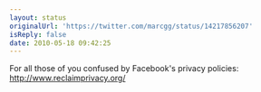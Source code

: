 ```yaml
---
layout: status
originalUrl: 'https://twitter.com/marcgg/status/14217856207'
isReply: false
date: 2010-05-18 09:42:25
---
```


For all those of you confused by Facebook's privacy policies: http://www.reclaimprivacy.org/
